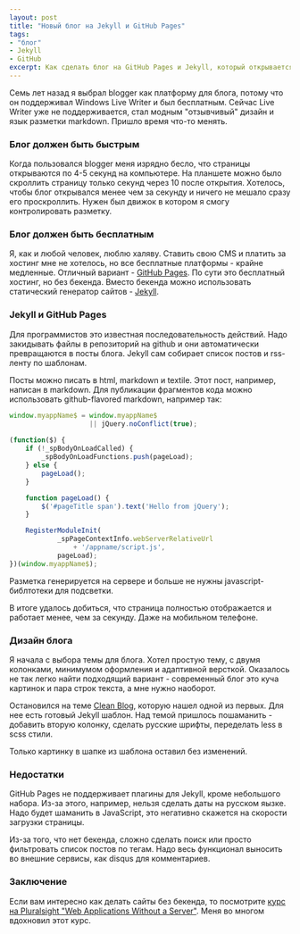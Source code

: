 ```yaml
---
layout: post
title: "Новый блог на Jekyll и GitHub Pages"
tags:
- "блог"
- Jekyll
- GitHub
excerpt: Как сделать блог на GitHub Pages и Jekyll, который открывается менее чем за секунду и не стоит ни копейки.
---
```

Семь лет назад я выбрал blogger как платформу для блога, потому что он поддерживал Windows Live Writer и был бесплатным. Сейчас Live Writer уже не поддерживается, стал модным "отзывчивый" дизайн и язык разметки markdown. Пришло время что-то менять.

### Блог должен быть быстрым 
Когда пользовался blogger меня изрядно бесло, что страницы открываются по 4-5 секунд на компьютере. На планшете можно было скроллить страницу только секунд через 10 после открытия. Хотелось, чтобы блог открывался менее чем за секунду и ничего не мешало сразу его проскроллить. Нужен был движок в котором я смогу контролировать разметку.

### Блог должен быть бесплатным
Я, как и любой человек, люблю халяву. Ставить свою CMS и платить за хостинг мне не хотелось, но все бесплатные платформы - крайне медленные. Отличный вариант - [GitHub Pages](https://pages.github.com/). По сути это бесплатный хостинг, но без бекенда. Вместо бекенда можно использовать статический генератор сайтов - [Jekyll](https://jekyllrb.com/). 

### Jekyll и GitHub Pages
Для программистов это известная последовательность действий. Надо закидывать файлы в репозиторий на github и они автоматически превращаются в посты блога. Jekyll сам собирает список постов и rss-ленту по шаблонам.

Посты можно писать в html, markdown и textile. Этот пост, например, написан в markdown. Для публикации фрагментов кода можно использовать github-flavored markdown, например так:

```javascript
window.myappName$ = window.myappName$ 
                    || jQuery.noConflict(true);
                    
(function($) {
    if (!_spBodyOnLoadCalled) {
        _spBodyOnLoadFunctions.push(pageLoad);
    } else {
        pageLoad();
    }

    function pageLoad() {
        $('#pageTitle span').text('Hello from jQuery');
    }

    RegisterModuleInit(
            _spPageContextInfo.webServerRelativeUrl 
                + '/appname/script.js', 
            pageLoad);
})(window.myappName$);
``` 
Разметка генерируется на сервере и больше не нужны javascript-библтотеки для подсветки.

В итоге удалось добиться, что страница полностью отображается и работает менее, чем за секунду. Даже на мобильном телефоне.


### Дизайн блога
Я начала с выбора темы для блога. Хотел простую тему, с двумя колонками, минимумом оформления и адаптивной версткой. Оказалось не так легко найти подходящий вариант - современный блог это куча картинок и пара строк текста, а мне нужно наоборот. 

Остановился на теме [Clean Blog](http://startbootstrap.com/template-overviews/clean-blog/), которую нашел одной из первых. Для нее есть готовый Jekyll шаблон. Над темой пришлось пошаманить - добавить вторую колонку, сделать русские шрифты, переделать less в scss стили.

Только картинку в шапке из шаблона оставил без изменений.

### Недостатки
GitHub Pages не поддерживает плагины для Jekyll, кроме небольшого набора. Из-за этого, например, нельзя сделать даты на русском яызке. Надо будет шаманить в JavaScript, это негативно скажется на скорости загрузки страницы. 

Из-за того, что нет бекенда, сложно сделать поиск или просто фильтровать список постов по тегам. Надо весь функционал выносить во внешние сервисы, как disqus для комментариев.

### Заключение
Если вам интересно как делать сайты без бекенда, то посмотрите [курс на Pluralsight "Web Applications Without a Server"](https://app.pluralsight.com/library/courses/web-applications-without-server). Меня во многом вдохновил этот курс.


